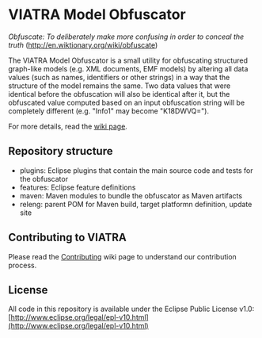 # VIATRA Model Obfuscator

*Obfuscate: To deliberately make more confusing in order to conceal the truth* (http://en.wiktionary.org/wiki/obfuscate)

The VIATRA Model Obfuscator is a small utility for obfuscating structured graph-like models (e.g. XML documents, EMF models) by altering all data values (such as names, identifiers or other strings) in a way that the structure of the model remains the same. Two data values that were identical before the obfuscation will also be identical after it, but the obfuscated value computed based on an input obfuscation string will be completely different (e.g. "Info1" may become "K18DWVQ=").

For more details, read the [wiki page](https://wiki.eclipse.org/VIATRA/ModelObfuscator).

## Repository structure

* plugins: Eclipse plugins that contain the main source code and tests for the obfuscator
* features: Eclipse feature definitions
* maven: Maven modules to bundle the obfuscator as Maven artifacts
* releng: parent POM for Maven build, target platformn definition, update site 

## Contributing to VIATRA

Please read the [Contributing](http://wiki.eclipse.org/VIATRA/Contributing) wiki page to understand our contribution process.

## License

All code in this repository is available under the Eclipse Public License v1.0: [http://www.eclipse.org/legal/epl-v10.html](http://www.eclipse.org/legal/epl-v10.html)
